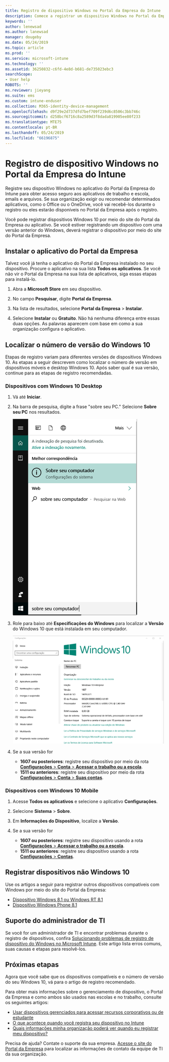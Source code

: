 ```yaml
---
title: Registro de dispositivo Windows no Portal da Empresa do Intune | Microsoft Docs
description: Comece a registrar um dispositivo Windows no Portal da Empresa
keywords: ''
author: lenewsad
ms.author: lanewsad
manager: dougeby
ms.date: 05/24/2019
ms.topic: article
ms.prod: ''
ms.service: microsoft-intune
ms.technology: ''
ms.assetid: 36250832-c6fd-4e8d-b681-de735023ebc3
searchScope:
- User help
ROBOTS: ''
ms.reviewer: jieyang
ms.suite: ems
ms.custom: intune-enduser
ms.collection: M365-identity-device-management
ms.openlocfilehash: d9f29e2d737dfd7bef709f239d6c8506c3bb746c
ms.sourcegitcommit: d258bcf6716c8a2589d3f8dada819905ee80f233
ms.translationtype: MTE75
ms.contentlocale: pt-BR
ms.lasthandoff: 05/24/2019
ms.locfileid: "66196875"
---
```

# <a name="windows-device-enrollment-in-intune-company-portal"></a>Registro de dispositivo Windows no Portal da Empresa do Intune  

Registre seu dispositivo Windows no aplicativo do Portal da Empresa do Intune para obter acesso seguro aos aplicativos de trabalho e escola, emails e arquivos. Se sua organização exigir ou recomendar determinados aplicativos, como o Office ou o OneDrive, você vai recebê-los durante o registro ou eles estarão disponíveis no Portal da Empresa após o registro.  

Você pode registrar dispositivos Windows 10 por meio do site do Portal da Empresa *ou* aplicativo. Se você estiver registrando um dispositivo com uma versão anterior do Windows, deverá registrar o dispositivo por meio do site do Portal da Empresa.  

## <a name="install-company-portal-app"></a>Instalar o aplicativo do Portal da Empresa  
Talvez você já tenha o aplicativo do Portal da Empresa instalado no seu dispositivo. Procure o aplicativo na sua lista __Todos os aplicativos__.  Se você não vir o Portal da Empresa na sua lista de aplicativos, siga essas etapas para instalá-lo.  

1. Abra a **Microsoft Store** em seu dispositivo.

2. No campo **Pesquisar**, digite **Portal da Empresa**.

3. Na lista de resultados, selecione **Portal da Empresa** > **Instalar**.

4. Selecione **Instalar** ou **Gratuito**. Não há nenhuma diferença entre essas duas opções. As palavras aparecem com base em como a sua organização configura o aplicativo.  

## <a name="find-windows-10-version-number"></a>Localizar o número de versão do Windows 10  
Etapas de registro variam para diferentes versões de dispositivos Windows 10. As etapas a seguir descrevem como localizar o número de versão em dispositivos móveis e desktop Windows 10. Após saber qual é sua versão, continue para as etapas de registro recomendadas.  

### <a name="windows-10-desktop-devices"></a>Dispositivos com Windows 10 Desktop  

1. Vá até **Iniciar**.

2. Na barra de pesquisa, digite a frase "sobre seu PC." Selecione __Sobre seu PC__ nos resultados.  


   ![configurações de pesquisa para "sobre seu pc"](media/searching_for_about_your_pc.png)  

3. Role para baixo até **Especificações do Windows** para localizar a **Versão** do Windows 10 que está instalada em seu computador.  


   ![Windows 10 Desktop – Sobre seu PC](media/settings_about_pc.png)  

4. Se a sua versão for  

    *  __1607 ou posteriores__: registre seu dispositivo por meio da rota [**Configurações** > **Conta** > **Acessar o trabalho ou a escola**](enroll-windows-10-device.md#enroll-windows-10-version-1607-and-later-device).   
    * __1511 ou anteriores__: registre seu dispositivo por meio da rota [**Configurações** > **Conta** > **Suas contas**](enroll-windows-10-device.md#enroll-windows-10-version-1511-and-earlier-device).  

### <a name="windows-10-mobile-devices"></a>Dispositivos com Windows 10 Mobile       

1.  Acesse __Todos os aplicativos__ e selecione o aplicativo __Configurações__.  
2.  Selecione __Sistema__ > __Sobre__.      
3.  Em __Informações do Dispositivo__, localize a __Versão__.  
4. Se a sua versão for  

    *  __1607 ou posteriores__: registre seu dispositivo usando a rota [**Configurações** > **Acessar o trabalho ou a escola**](enroll-windows-10-device.md#enroll-windows-10-version-1607-and-later-device).   
    * __1511 ou anteriores__: registre seu dispositivo usando a rota [**Configurações** > **Contas**](enroll-windows-10-device.md#enroll-windows-10-version-1511-and-earlier-device).  

## <a name="enroll-non-windows-10-devices"></a>Registrar dispositivos não Windows 10  
Use os artigos a seguir para registrar outros dispositivos compatíveis com Windows por meio do site do Portal da Empresa:   
* [Dispositivo Windows 8.1 ou Windows RT 8.1](enroll-your-W81-or-rt81-windows.md)  
* [Dispositivo Windows Phone 8.1](enroll-your-wp81-windows.md)    

## <a name="it-administrator-support"></a>Suporte do administrador de TI  
Se você for um administrador de TI e encontrar problemas durante o registro de dispositivos, confira [Solucionando problemas de registro de dispositivo do Windows no Microsoft Intune](https://support.microsoft.com/help/4469913). Este artigo lista erros comuns, suas causas e etapas para resolvê-los.  

## <a name="next-steps"></a>Próximas etapas  
Agora que você sabe que os dispositivos compatíveis e o número de versão do seu Windows 10, vá para o artigo de registro recomendado.  
 
Para obter mais informações sobre o gerenciamento de dispositivo, o Portal da Empresa e como ambos são usados nas escolas e no trabalho, consulte os seguintes artigos:  
* [Usar dispositivos gerenciados para acessar recursos corporativos ou de estudante](use-managed-devices-to-get-work-done.md)  
* [O que acontece quando você registra seu dispositivo no Intune](what-happens-if-you-install-the-company-portal-app-and-enroll-your-device-in-intune-windows.md)  
* [Quais informações minha organização poderá ver quando eu registrar meu dispositivo?](what-info-can-your-company-see-when-you-enroll-your-device-in-intune.md)  

Precisa de ajuda? Contate o suporte da sua empresa. [Acesse o site do Portal da Empresa](https://go.microsoft.com/fwlink/?linkid=2010980) para localizar as informações de contato da equipe de TI da sua organização.  
